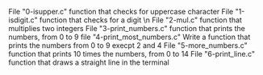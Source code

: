 File "0-isupper.c" function that checks for uppercase character
File "1-isdigit.c" function that checks for a digit \n
File "2-mul.c" function that multiplies two integers
File "3-print_numbers.c" function that prints the numbers, from 0 to 9
file "4-print_most_numbers.c" Write a function that prints the numbers from 0 to 9 execpt 2 and 4 
File "5-more_numbers.c" function that prints 10 times the numbers, from 0 to 14
File "6-print_line.c" function that draws a straight line in the terminal
